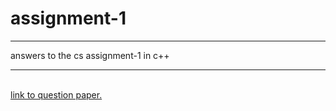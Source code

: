 # assignment-1
<hr>
answers to the cs assignment-1 in c++
<hr>
<br>
<a href="https://drive.google.com/drive/folders/1VSXdV2ZoATV5mx-v4BtMhzj5usGddg9I"> link to question paper. </a>
 
